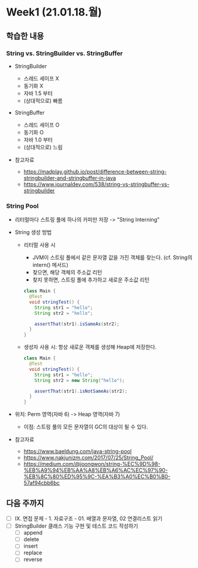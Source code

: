 # Week1 (21.01.18.월)

## 학습한 내용

### String vs. StringBuilder vs. StringBuffer

- StringBuilder

  - 스레드 세이프 X
  - 동기화 X
  - 자바 1.5 부터
  - (상대적으로) 빠름

- StringBuffer

  - 스레드 세이프 O
  - 동기화 O
  - 자바 1.0 부터
  - (상대적으로) 느림

- 참고자료
  - https://madplay.github.io/post/difference-between-string-stringbuilder-and-stringbuffer-in-java
  - https://www.journaldev.com/538/string-vs-stringbuffer-vs-stringbuilder

### String Pool

- 리터럴마다 스트링 풀에 하나의 카피만 저장 -> "String Interning"
- String 생성 방법

  - 리터럴 사용 시

    - JVM이 스트링 풀에서 같은 문자열 값을 가진 객체를 찾는다. (cf. String의 intern() 메서드)
    - 찾으면, 해당 객체의 주소값 리턴
    - 찾지 못하면, 스트링 풀에 추가하고 새로운 주소값 리턴

    ```java
    class Main {
      @Test
      void stringTest() {
        String str1 = "hello";
        String str2 = "hello";

        assertThat(str1).isSameAs(str2);
      }
    }
    ```

  - 생성자 사용 시: 항상 새로운 객체를 생성해 Heap에 저장한다.

    ```java
    class Main {
      @Test
      void stringTest() {
        String str1 = "hello";
        String str2 = new String("hello");

        assertThat(str1).isNotSameAs(str2);
      }
    }
    ```

- 위치: Perm 영역(자바 6) -> Heap 영역(자바 7)
  
  - 이점: 스트링 풀의 모든 문자열이 GC의 대상이 될 수 있다.
- 참고자료
  - https://www.baeldung.com/java-string-pool
  - https://www.nakjunizm.com/2017/07/25/String_Pool/
  - https://medium.com/@joongwon/string-%EC%9D%98-%EB%A9%94%EB%AA%A8%EB%A6%AC%EC%97%90-%EB%8C%80%ED%95%9C-%EA%B3%A0%EC%B0%B0-57af94cbb6bc

## 다음 주까지

- [ ] IX. 면접 문제 - 1. 자료구조 - 01. 배열과 문자열, 02 연결리스트 읽기
- [ ] StringBuilder 클래스 기능 구현 및 테스트 코드 작성하기
  - [ ] append
  - [ ] delete
  - [ ] insert
  - [ ] replace
  - [ ] reverse

